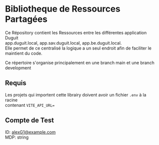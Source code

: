# Bibliotheque de Ressources Partagées

Ce Répository contient les Ressources entre les différentes application Duguit   
app.duguit.local, app.sav.duguit.local, app.be.duguit.local.   
Elle permet de ce centralisé la logique a un seul endroit afin de faciliter le maintient du code.  

Ce répertoire s'organise principalement en une branch main et une branch development

## Requis

Les projets qui importent cette librairy doivent avoir un fichier `.env` à la racine   
contenant `VITE_API_URL=`

## Compte de Test

ID: alexG1@example.com   
MDP: string